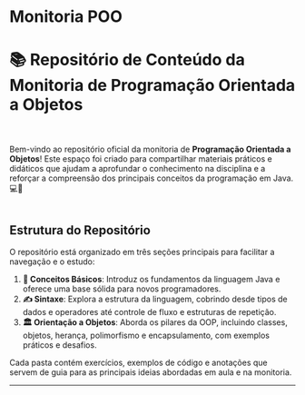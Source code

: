 # Monitoria POO
# 📚 Repositório de Conteúdo da Monitoria de Programação Orientada a Objetos <br><br>

Bem-vindo ao repositório oficial da monitoria de **Programação Orientada a Objetos**! Este espaço foi criado para compartilhar materiais práticos e didáticos que ajudam a aprofundar o conhecimento na disciplina e a reforçar a compreensão dos principais conceitos da programação em Java. 💻🚀 <br><br>

## Estrutura do Repositório

O repositório está organizado em três seções principais para facilitar a navegação e o estudo:

1. **📘 Conceitos Básicos**: Introduz os fundamentos da linguagem Java e oferece uma base sólida para novos programadores.
2. **✍️ Sintaxe**: Explora a estrutura da linguagem, cobrindo desde tipos de dados e operadores até controle de fluxo e estruturas de repetição.
3. **🏛️ Orientação a Objetos**: Aborda os pilares da OOP, incluindo classes, objetos, herança, polimorfismo e encapsulamento, com exemplos práticos e desafios.

Cada pasta contém exercícios, exemplos de código e anotações que servem de guia para as principais ideias abordadas em aula e na monitoria.

---
